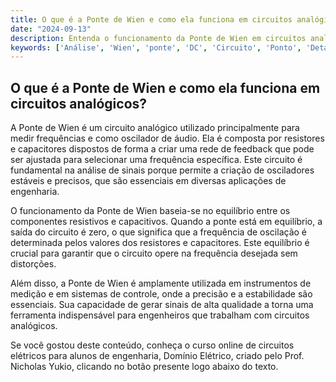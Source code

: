 ```yaml
---
title: O que é a Ponte de Wien e como ela funciona em circuitos analógicos?
date: "2024-09-13"
description: Entenda o funcionamento da Ponte de Wien em circuitos analógicos e sua importância na análise de sinais.
keywords: ['Análise', 'Wien', 'ponte', 'DC', 'Circuito', 'Ponto', 'Detalhe']
---
```


## O que é a Ponte de Wien e como ela funciona em circuitos analógicos?

A Ponte de Wien é um circuito analógico utilizado principalmente para medir frequências e como oscilador de áudio. Ela é composta por resistores e capacitores dispostos de forma a criar uma rede de feedback que pode ser ajustada para selecionar uma frequência específica. Este circuito é fundamental na análise de sinais porque permite a criação de osciladores estáveis e precisos, que são essenciais em diversas aplicações de engenharia.

O funcionamento da Ponte de Wien baseia-se no equilíbrio entre os componentes resistivos e capacitivos. Quando a ponte está em equilíbrio, a saída do circuito é zero, o que significa que a frequência de oscilação é determinada pelos valores dos resistores e capacitores. Este equilíbrio é crucial para garantir que o circuito opere na frequência desejada sem distorções.

Além disso, a Ponte de Wien é amplamente utilizada em instrumentos de medição e em sistemas de controle, onde a precisão e a estabilidade são essenciais. Sua capacidade de gerar sinais de alta qualidade a torna uma ferramenta indispensável para engenheiros que trabalham com circuitos analógicos.

Se você gostou deste conteúdo, conheça o curso online de circuitos elétricos para alunos de engenharia, Domínio Elétrico, criado pelo Prof. Nicholas Yukio, clicando no botão presente logo abaixo do texto.